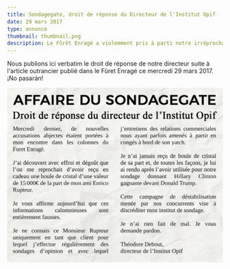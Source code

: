 ```yaml
---
title: Sondagegate, droit de réponse du Directeur de l'Institut Opif
date: 29 mars 2017
type: annonce
thumbnail: thumbnail.png
description: Le Fûrêt Enragé a violemment pris à parti notre irréprochable directeur adoré. Voici sa réponse ! Et bim dans ta tête la belette !
---
```


Nous publions ici verbatim le droit de réponse de notre directeur suite à l'article outrancier publié dans le Fûret Enragé ce mercredi 29 mars 2017. ¡No pasarán!

[![Droit de réponse du Directeur de l'Institut Opif](annonce-sondagegate.png)](annonce-sondagegate.png)
